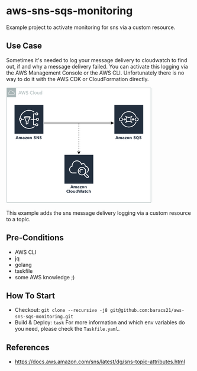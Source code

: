 # aws-sns-sqs-monitoring

Example project to activate monitoring for sns via a custom resource.

## Use Case

Sometimes it's needed to log your message delivery to cloudwatch to find out, if and why a message delivery failed. You can activate this logging via the AWS Management Console or the AWS CLI. Unfortunately there is no way to do it with the AWS CDK or CloudFormation directly.

![architecture_overview](./docs/arc.png)

This example adds the sns message delivery logging via a custom resource to a topic.

## Pre-Conditions

- AWS CLI
- jq
- golang
- taskfile
- some AWS knowledge ;)

## How To Start

- Checkout: `git clone --recursive -j8 git@github.com:baracs21/aws-sns-sqs-monitoring.git`
- Build & Deploy: `task`
For more information and which env variables do you need, please check the `Taskfile.yaml`.

## References

- https://docs.aws.amazon.com/sns/latest/dg/sns-topic-attributes.html